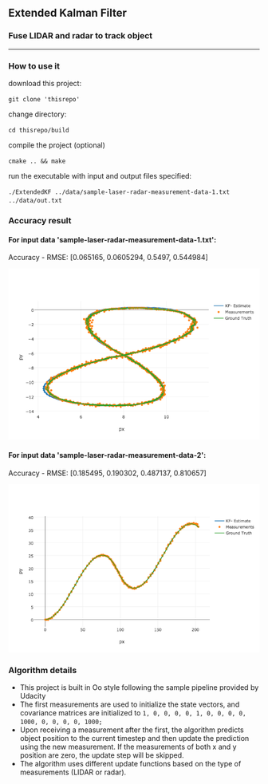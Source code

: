## Extended Kalman Filter

### Fuse LIDAR and radar to track object

---


[//]: # (Image References)
[out1]: ./images/out1.png
[out2]: ./images/out2.png


### How to use it

download this project:

`git clone 'thisrepo'`

change directory:

`cd thisrepo/build`

compile the project (optional)

`cmake .. && make`

run the executable with input and output files specified:

`./ExtendedKF ../data/sample-laser-radar-measurement-data-1.txt ../data/out.txt`

### Accuracy result
#### For input data 'sample-laser-radar-measurement-data-1.txt':

Accuracy - RMSE:
[0.065165, 0.0605294, 0.5497, 0.544984]

![alt text][out1]


#### For input data 'sample-laser-radar-measurement-data-2':

Accuracy - RMSE:
[0.185495, 0.190302, 0.487137, 0.810657]

![alt text][out2]

###  Algorithm details

* This project is built in Oo style following the sample pipeline provided by Udacity
* The first measurements are used to initialize the state vectors, and covariance matrices are initialized to
`1, 0, 0, 0,
0, 1, 0, 0,
0, 0, 1000, 0,
0, 0, 0, 1000;`
* Upon receiving a measurement after the first, the algorithm predicts object position to the current timestep and then update the prediction using the new measurement. If the measurements of both x and y position are zero, the update step will be skipped.
* The algorithm uses different update functions based on the type of measurements (LIDAR or radar).
